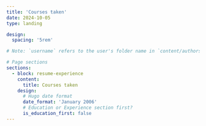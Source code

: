 ```yaml
---
title: 'Courses taken'
date: 2024-10-05
type: landing

design:
  spacing: '5rem'

# Note: `username` refers to the user's folder name in `content/authors/`

# Page sections
sections:
  - block: resume-experience
    content:
      title: Courses taken
    design:
      # Hugo date format
      date_format: 'January 2006'
      # Education or Experience section first?
      is_education_first: false
---
```

